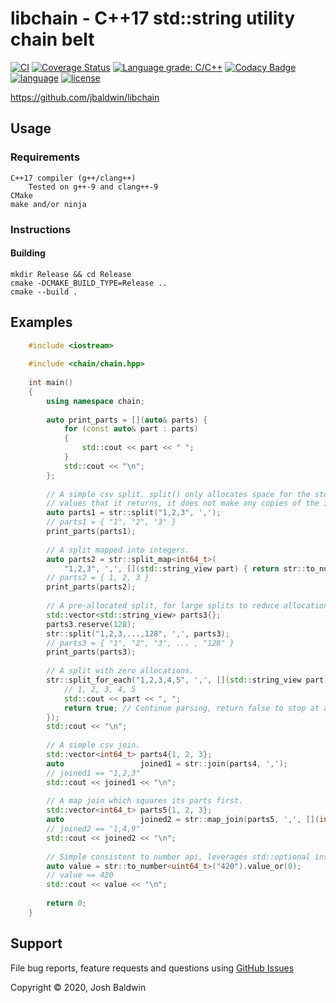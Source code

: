 # libchain - C++17 std::string utility chain belt

[![CI](https://github.com/jbaldwin/libchain/workflows/build/badge.svg)](https://github.com/jbaldwin/libchain/workflows/build/badge.svg)
[![Coverage Status](https://coveralls.io/repos/github/jbaldwin/libchain/badge.svg?branch=master)](https://coveralls.io/github/jbaldwin/libchain?branch=master)
[![Language grade: C/C++](https://img.shields.io/lgtm/grade/cpp/g/jbaldwin/libchain.svg?logo=lgtm&logoWidth=18)](https://lgtm.com/projects/g/jbaldwin/libchain/context:cpp)
[![Codacy Badge](https://app.codacy.com/project/badge/Grade/89a3474520bc4ee682f348c8b4b09cf8)](https://www.codacy.com/gh/jbaldwin/libchain/dashboard?utm_source=github.com&amp;utm_medium=referral&amp;utm_content=jbaldwin/libchain&amp;utm_campaign=Badge_Grade)
[![language][badge.language]][language]
[![license][badge.license]][license]

https://github.com/jbaldwin/libchain

## Usage

### Requirements
    C++17 compiler (g++/clang++)
        Tested on g++-9 and clang++-9
    CMake
    make and/or ninja

### Instructions

#### Building
    mkdir Release && cd Release
    cmake -DCMAKE_BUILD_TYPE=Release ..
    cmake --build .

## Examples

```C++
    #include <iostream>
    
    #include <chain/chain.hpp>
    
    int main()
    {
        using namespace chain;
    
        auto print_parts = [](auto& parts) {
            for (const auto& part : parts)
            {
                std::cout << part << " ";
            }
            std::cout << "\n";
        };
    
        // A simple csv split. split() only allocates space for the std::string_view
        // values that it returns, it does not make any copies of the input data.
        auto parts1 = str::split("1,2,3", ',');
        // parts1 = { "1", "2", "3" }
        print_parts(parts1);
    
        // A split mapped into integers.
        auto parts2 = str::split_map<int64_t>(
            "1,2,3", ',', [](std::string_view part) { return str::to_number<int64_t>(part).value_or(0); });
        // parts2 = { 1, 2, 3 }
        print_parts(parts2);
    
        // A pre-allocated split, for large splits to reduce allocations.
        std::vector<std::string_view> parts3{};
        parts3.reserve(128);
        str::split("1,2,3,...,128", ',', parts3);
        // parts3 = { "1", "2", "3", ... , "128" }
        print_parts(parts3);
    
        // A split with zero allocations.
        str::split_for_each("1,2,3,4,5", ',', [](std::string_view part) -> bool {
            // 1, 2, 3, 4, 5
            std::cout << part << ", ";
            return true; // Continue parsing, return false to stop at any time.
        });
        std::cout << "\n";
    
        // A simple csv join.
        std::vector<int64_t> parts4{1, 2, 3};
        auto                 joined1 = str::join(parts4, ',');
        // joined1 == "1,2,3"
        std::cout << joined1 << "\n";
    
        // A map join which squares its parts first.
        std::vector<int64_t> parts5{1, 2, 3};
        auto                 joined2 = str::map_join(parts5, ',', [](int64_t x) { return x * x; });
        // joined2 == "1,4,9"
        std::cout << joined2 << "\n";
    
        // Simple consistent to number api, leverages std::optional instead of exceptions.
        auto value = str::to_number<uint64_t>("420").value_or(0);
        // value == 420
        std::cout << value << "\n";
    
        return 0;
    }
````

## Support

File bug reports, feature requests and questions using [GitHub Issues](https://github.com/jbaldwin/libchain/issues)

Copyright © 2020, Josh Baldwin

[badge.language]: https://img.shields.io/badge/language-C%2B%2B17-yellow.svg
[badge.license]: https://img.shields.io/badge/license-MIT-blue

[language]: https://en.wikipedia.org/wiki/C%2B%2B17
[license]: https://en.wikipedia.org/wiki/MIT_License
